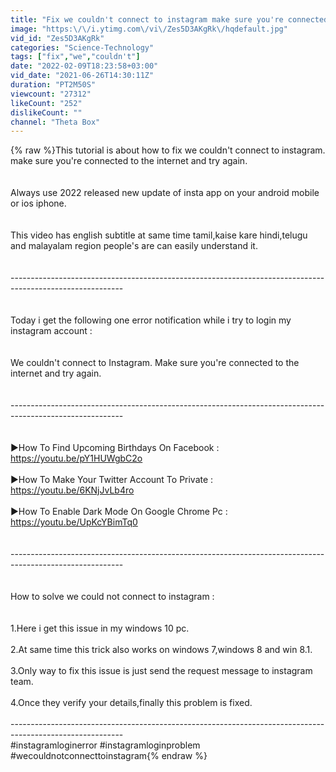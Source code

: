 ```yaml
---
title: "Fix we couldn't connect to instagram make sure you're connected to the internet and try again pc"
image: "https:\/\/i.ytimg.com\/vi\/Zes5D3AKgRk\/hqdefault.jpg"
vid_id: "Zes5D3AKgRk"
categories: "Science-Technology"
tags: ["fix","we","couldn't"]
date: "2022-02-09T18:23:58+03:00"
vid_date: "2021-06-26T14:30:11Z"
duration: "PT2M50S"
viewcount: "27312"
likeCount: "252"
dislikeCount: ""
channel: "Theta Box"
---
```

{% raw %}This tutorial is about how to fix we couldn't connect to instagram. make sure you're connected to the internet and try again.<br /><br /><br />Always use 2022 released new update of insta app on your android mobile or ios iphone.<br /><br /><br />This video has english subtitle at same time tamil,kaise kare hindi,telugu and malayalam region people's are can easily understand it.<br /><br /><br />----------------------------------------------------------------------------------------------------------<br /><br /><br />Today i get the following one error notification while i try to login my instagram account :<br /><br /><br />We couldn't connect to Instagram. Make sure you're connected to the internet and try again.<br /><br /><br />----------------------------------------------------------------------------------------------------------<br /><br /><br />►How To Find Upcoming Birthdays On Facebook : <a rel="nofollow" target="blank" href="https://youtu.be/pY1HUWgbC2o">https://youtu.be/pY1HUWgbC2o</a><br /><br />►How To Make Your Twitter Account To Private : <a rel="nofollow" target="blank" href="https://youtu.be/6KNjJvLb4ro">https://youtu.be/6KNjJvLb4ro</a><br /><br />►How To Enable Dark Mode On Google Chrome Pc : <a rel="nofollow" target="blank" href="https://youtu.be/UpKcYBimTq0">https://youtu.be/UpKcYBimTq0</a><br /><br /><br />----------------------------------------------------------------------------------------------------------<br /><br /><br />How to solve we could not connect to instagram :<br /><br /><br />1.Here i get this issue in my windows 10 pc.<br /><br />2.At same time this trick also works on windows 7,windows 8 and win 8.1.<br /><br />3.Only way to fix this issue is just send the request message to instagram team.<br /><br />4.Once they verify your details,finally this problem is fixed.<br /><br />----------------------------------------------------------------------------------------------------------<br />#instagramloginerror #instagramloginproblem #wecouldnotconnecttoinstagram{% endraw %}

